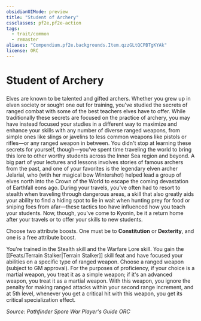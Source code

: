```yaml
---
obsidianUIMode: preview
title: "Student of Archery"
cssclasses: pf2e,pf2e-action
tags:
  - trait/common
  - remaster
aliases: "Compendium.pf2e.backgrounds.Item.qzzGLtQCPBTgKYAk"
license: ORC
---
```

# Student of Archery

### 






Elves are known to be talented and gifted archers. Whether you grew up in elven society or sought one out for training, you've studied the secrets of ranged combat with some of the best teachers elves have to offer. While traditionally these secrets are focused on the practice of archery, you may have instead focused your studies in a different way to maximize and enhance your skills with any number of diverse ranged weapons, from simple ones like slings or javelins to less common weapons like pistols or rifles—or any ranged weapon in between. You didn't stop at learning these secrets for yourself, though—you've spent time traveling the world to bring this lore to other worthy students across the Inner Sea region and beyond. A big part of your lectures and lessons involves stories of famous archers from the past, and one of your favorites is the legendary elven archer Jelarial, who (with her magical bow Wintershot) helped lead a group of elves north into the Crown of the World to escape the coming devastation of Earthfall eons ago. During your travels, you've often had to resort to stealth when traveling through dangerous areas, a skill that also greatly aids your ability to find a hiding spot to lie in wait when hunting prey for food or sniping foes from afar—these tactics too have influenced how you teach your students. Now, though, you've come to Kyonin, be it a return home after your travels or to offer your skills to new students.

Choose two attribute boosts. One must be to **Constitution** or **Dexterity**, and one is a free attribute boost.

You're trained in the Stealth skill and the Warfare Lore skill. You gain the [[Feats/Terrain Stalker|Terrain Stalker]] skill feat and have focused your abilities on a specific type of ranged weapon. Choose a ranged weapon (subject to GM approval). For the purposes of proficiency, if your choice is a martial weapon, you treat it as a simple weapon; if it's an advanced weapon, you treat it as a martial weapon. With this weapon, you ignore the penalty for making ranged attacks within your second range increment, and at 5th level, whenever you get a critical hit with this weapon, you get its critical specialization effect.

*Source: Pathfinder Spore War Player's Guide*
*ORC*